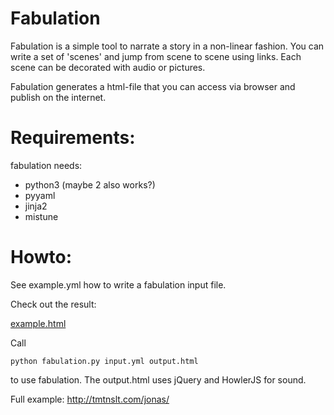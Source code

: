 
Fabulation
==========

Fabulation is a simple tool to narrate a story in a non-linear fashion. You can write a set of 'scenes' and jump from scene to scene using links. Each scene can be decorated with audio or pictures. 

Fabulation generates a html-file that you can access via browser and publish on the internet. 

Requirements:
============

fabulation needs:
-   python3 (maybe 2 also works?)
-   pyyaml
-   jinja2
-   mistune

Howto:
======

See example.yml how to write a fabulation input file.

Check out the result:

[example.html](//htmlpreview.github.com/?https://github.com/michibo/fabulation/blob/master/example.html)

Call

    python fabulation.py input.yml output.html

to use fabulation. The output.html uses jQuery and HowlerJS for sound.

Full example: http://tmtnslt.com/jonas/
